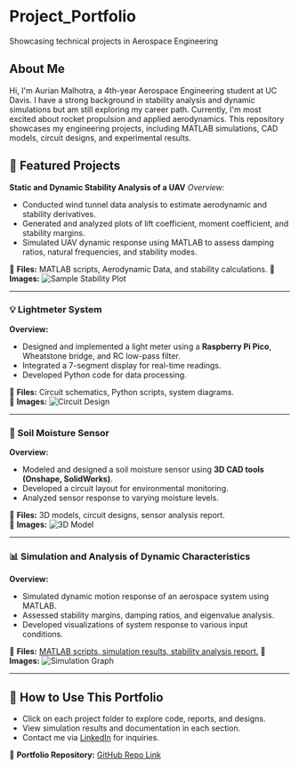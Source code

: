 # Project_Portfolio
Showcasing technical projects in Aerospace Engineering

## About Me
Hi, I'm Aurian Malhotra, a 4th-year Aerospace Engineering student at UC Davis. I have a strong background in stability analysis and dynamic simulations but am still exploring my career path. Currently, I'm most excited about rocket propulsion and applied aerodynamics. This repository showcases my engineering projects, including MATLAB simulations, CAD models, circuit designs, and experimental results.

## 🔹 Featured Projects

**Static and Dynamic Stability Analysis of a UAV**
*Overview:*
- Conducted wind tunnel data analysis to estimate aerodynamic and stability derivatives.
- Generated and analyzed plots of lift coefficient, moment coefficient, and stability margins.
- Simulated UAV dynamic response using MATLAB to assess damping ratios, natural frequencies, and stability modes.

📂 **Files:** MATLAB scripts, Aerodynamic Data, and stability calculations.
📸 **Images:** ![Sample Stability Plot](path/to/image.png)

---

### 💡 Lightmeter System
**Overview:**
- Designed and implemented a light meter using a **Raspberry Pi Pico**, Wheatstone bridge, and RC low-pass filter.
- Integrated a 7-segment display for real-time readings.
- Developed Python code for data processing.

📂 **Files:** Circuit schematics, Python scripts, system diagrams.  
📸 **Images:** ![Circuit Design](path/to/image.png)

---

### 🌱 Soil Moisture Sensor
**Overview:**
- Modeled and designed a soil moisture sensor using **3D CAD tools (Onshape, SolidWorks)**.
- Developed a circuit layout for environmental monitoring.
- Analyzed sensor response to varying moisture levels.

📂 **Files:** 3D models, circuit designs, sensor analysis report.  
📸 **Images:** ![3D Model](path/to/image.png)

---

### 📊 Simulation and Analysis of Dynamic Characteristics
**Overview:**
- Simulated dynamic motion response of an aerospace system using MATLAB.
- Assessed stability margins, damping ratios, and eigenvalue analysis.
- Developed visualizations of system response to various input conditions.

📂 **Files:** [MATLAB scripts, simulation results, stability analysis report.](https://github.com/aurian-malhotra/Project_Porfolio/raw/refs/heads/main/EAE%20129%20Midterm%20Report.docx) 
📸 **Images:** ![Simulation Graph](path/to/image.png)

---

## 📌 How to Use This Portfolio
- Click on each project folder to explore code, reports, and designs.
- View simulation results and documentation in each section.
- Contact me via [LinkedIn](your-linkedin-url) for inquiries.

📂 **Portfolio Repository:** [GitHub Repo Link](your-repo-link)
